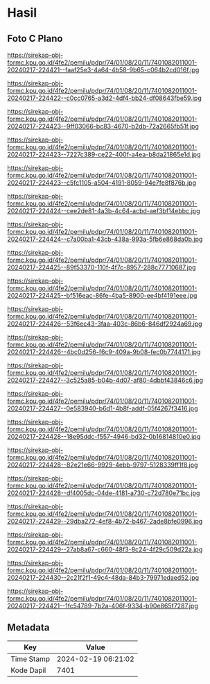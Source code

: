 # Hasil

## Foto C Plano

https://sirekap-obj-formc.kpu.go.id/4fe2/pemilu/pdpr/74/01/08/20/11/7401082011001-20240217-224421--faaf25e3-4a64-4b58-9b65-c064b2cd016f.jpg

https://sirekap-obj-formc.kpu.go.id/4fe2/pemilu/pdpr/74/01/08/20/11/7401082011001-20240217-224422--c0cc0765-a3d2-4df4-bb24-df08643fbe59.jpg

https://sirekap-obj-formc.kpu.go.id/4fe2/pemilu/pdpr/74/01/08/20/11/7401082011001-20240217-224423--9ff03066-bc83-4670-b2db-72a2665fb51f.jpg

https://sirekap-obj-formc.kpu.go.id/4fe2/pemilu/pdpr/74/01/08/20/11/7401082011001-20240217-224423--7227c389-ce22-400f-a4ea-b8da21865e1d.jpg

https://sirekap-obj-formc.kpu.go.id/4fe2/pemilu/pdpr/74/01/08/20/11/7401082011001-20240217-224423--c5fc1105-a504-4191-8059-94e7fe8f876b.jpg

https://sirekap-obj-formc.kpu.go.id/4fe2/pemilu/pdpr/74/01/08/20/11/7401082011001-20240217-224424--cee2de81-4a3b-4c64-acbd-aef3bf14ebbc.jpg

https://sirekap-obj-formc.kpu.go.id/4fe2/pemilu/pdpr/74/01/08/20/11/7401082011001-20240217-224424--c7a00ba1-43cb-438a-993a-5fb6e868da0b.jpg

https://sirekap-obj-formc.kpu.go.id/4fe2/pemilu/pdpr/74/01/08/20/11/7401082011001-20240217-224425--89f53370-110f-4f7c-8957-288c77710687.jpg

https://sirekap-obj-formc.kpu.go.id/4fe2/pemilu/pdpr/74/01/08/20/11/7401082011001-20240217-224425--bf516eac-86fe-4ba5-8900-ee4bf4191eee.jpg

https://sirekap-obj-formc.kpu.go.id/4fe2/pemilu/pdpr/74/01/08/20/11/7401082011001-20240217-224426--53f6ec43-3faa-403c-86b6-846df2924a69.jpg

https://sirekap-obj-formc.kpu.go.id/4fe2/pemilu/pdpr/74/01/08/20/11/7401082011001-20240217-224426--4bc0d256-f6c9-409a-9b08-fec0b7744171.jpg

https://sirekap-obj-formc.kpu.go.id/4fe2/pemilu/pdpr/74/01/08/20/11/7401082011001-20240217-224427--3c525a85-b04b-4d07-af80-4dbbf43846c6.jpg

https://sirekap-obj-formc.kpu.go.id/4fe2/pemilu/pdpr/74/01/08/20/11/7401082011001-20240217-224427--0e583940-b6d1-4b8f-addf-05f4267f3416.jpg

https://sirekap-obj-formc.kpu.go.id/4fe2/pemilu/pdpr/74/01/08/20/11/7401082011001-20240217-224428--18e95ddc-f557-4946-bd32-0b16814810e0.jpg

https://sirekap-obj-formc.kpu.go.id/4fe2/pemilu/pdpr/74/01/08/20/11/7401082011001-20240217-224428--82e21e66-9929-4ebb-9797-5128339ff1f8.jpg

https://sirekap-obj-formc.kpu.go.id/4fe2/pemilu/pdpr/74/01/08/20/11/7401082011001-20240217-224428--df4005dc-04de-4181-a730-c72d780e71bc.jpg

https://sirekap-obj-formc.kpu.go.id/4fe2/pemilu/pdpr/74/01/08/20/11/7401082011001-20240217-224429--29dba272-4ef8-4b72-b467-2ade8bfe0996.jpg

https://sirekap-obj-formc.kpu.go.id/4fe2/pemilu/pdpr/74/01/08/20/11/7401082011001-20240217-224429--27ab8a67-c660-48f3-8c24-4f29c509d22a.jpg

https://sirekap-obj-formc.kpu.go.id/4fe2/pemilu/pdpr/74/01/08/20/11/7401082011001-20240217-224430--2c21f2f1-49c4-48da-84b3-79971edaed52.jpg

https://sirekap-obj-formc.kpu.go.id/4fe2/pemilu/pdpr/74/01/08/20/11/7401082011001-20240217-224421--1fc54789-7b2a-406f-9334-b90e865f7287.jpg


## Metadata

| Key        | Value               |
| ---------- | ------------------- |
| Time Stamp | 2024-02-19 06:21:02 |
| Kode Dapil | 7401                |



